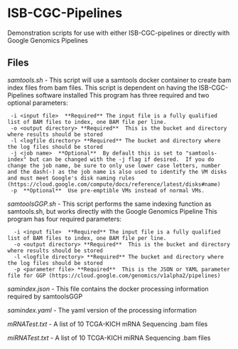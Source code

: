 # ISB-CGC-Pipelines
Demonstration scripts for use with either ISB-CGC-pipelines or directly with Google Genomics Pipelines
## Files
*samtools.sh* - This script will use a samtools docker container to create bam index files from bam files.  This script is dependent on having the ISB-CGC-Pipelines software installed
  This program has three required and two optional parameters:
  
     -i <input file>  **Required** The input file is a fully qualified list of BAM files to index, one BAM file per line.
     -o <output directory> **Required**  This is the bucket and directory where results should be stored
     -l <logfile directory> **Required** The bucket and directory where the log files should be stored
     -j <job name>  **Optional**  By default this is set to "samtools-index" but can be changed with the -j flag if desired.  If you do change the job name, be sure to only use lower case letters, number and the dash(-) as the job name is also used to identify the VM disks and must meet Google's disk naming rules  (https://cloud.google.com/compute/docs/reference/latest/disks#name)
     -p  **Optional**  Use pre-emptible VMs instead of normal VMs.

*samtoolsGGP.sh* - This script performs the same indexing function as samtools.sh, but works directly with the Google Genomics Pipeline
    This program has four required parameters:
    
      -i <input file>  **Required** The input file is a fully qualified list of BAM files to index, one BAM file per line.
      -o <output directory> **Required**  This is the bucket and directory where results should be stored
      -l <logfile directory> **Required** The bucket and directory where the log files should be stored 
      -p <parameter file> **Required**  This is the JSON or YAML parameter file for GGP (https://cloud.google.com/genomics/v1alpha2/pipelines)

*samindex.json* - This file contains the docker processing information required by samtoolsGGP

*samindex.yaml* - The yaml version of the processing information

*mRNATest.txt* - A list of 10 TCGA-KICH mRNA Sequencing .bam files

*miRNATest.txt* - A list of 10 TCGA-KICH miRNA Sequencing .bam files
